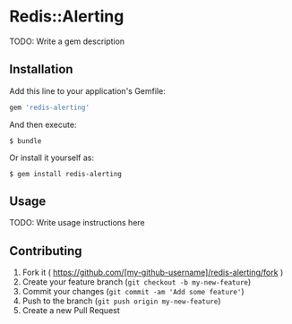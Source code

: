 # Redis::Alerting

TODO: Write a gem description

## Installation

Add this line to your application's Gemfile:

```ruby
gem 'redis-alerting'
```

And then execute:

    $ bundle

Or install it yourself as:

    $ gem install redis-alerting

## Usage

TODO: Write usage instructions here

## Contributing

1. Fork it ( https://github.com/[my-github-username]/redis-alerting/fork )
2. Create your feature branch (`git checkout -b my-new-feature`)
3. Commit your changes (`git commit -am 'Add some feature'`)
4. Push to the branch (`git push origin my-new-feature`)
5. Create a new Pull Request

